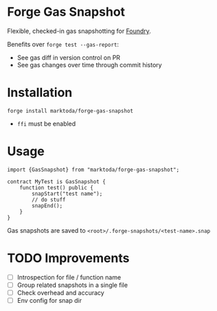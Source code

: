 # Forge Gas Snapshot

Flexible, checked-in gas snapshotting for [Foundry](https://github.com/foundry-rs).

Benefits over `forge test --gas-report`:
- See gas diff in version control on PR
- See gas changes over time through commit history

# Installation
```solidity
forge install marktoda/forge-gas-snapshot
```

- `ffi` must be enabled

# Usage

```solidity
import {GasSnapshot} from "marktoda/forge-gas-snapshot";

contract MyTest is GasSnapshot {
    function test() public {
        snapStart("test name");
        // do stuff
        snapEnd();
    }
}
```

Gas snapshots are saved to `<root>/.forge-snapshots/<test-name>.snap`


# TODO Improvements

- [ ] Introspection for file / function name
- [ ] Group related snapshots in a single file
- [ ] Check overhead and accuracy
- [ ] Env config for snap dir
